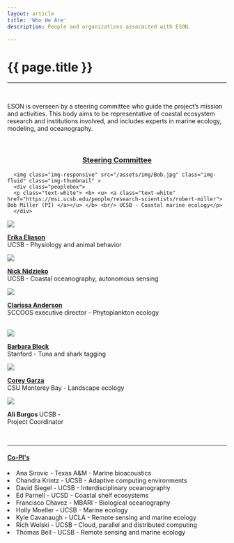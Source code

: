 ```yaml
---
layout: article
title: 'Who We Are'
description: People and organizations assocaited with ESON.

---
```


<h1>{{ page.title }} </h1>
<hr/>
<br/>
<p> ESON is overseen by a steering committee who guide the project’s mission and activities. This body aims to be representative of coastal ecosystem research and institutions involved, and includes experts in marine ecology, modeling, and oceanography. </p>

<br/>
<h3 style="text-align:center"> <u> Steering Committee </u></h3>


<!-- how to set cols: pages can vary the col widths; for full-width total should = 12. 
	     col-md scales up (med to large desktops), and automatically stacks on phones and tablets (within the row). -->

<!--div class="container-fluid"-->
<div class="row">

<div class="col-md-3">

      <img class="img-responsive" src="/assets/img/Bob.jpg" class="img-fluid" class="img-thumbnail" > 
      <div class="peoplebox">
      <p class="text-white"> <b> <u> <a class="text-white" href="https://msi.ucsb.edu/people/research-scientists/robert-miller"> Bob Miller (PI) </a></u> </b> <br/> UCSB - Coastal marine ecology</p> 
      </div>
 </div>
      
<div class="col-md-3">
      <img class="img-responsive" src="/assets/img/erika.jpg" class="img-fluid" class="img-thumbnail">
      <div class="peoplebox">
      <p class="text-white"> <b><u>  <a class="text-white" href="https://www.eemb.ucsb.edu/people/faculty/eliason"> Erika Eliason </a></u> </b> <br/> UCSB - Physiology and animal behavior </p> 
      </div>
 </div>     
      
      
      
<div class="col-md-3">
      <img class="img-responsive" src="/assets/img/Nick.jpg" class="img-fluid" class="img-thumbnail">
      <div class="peoplebox">
      <p class="text-white"> <b> <u> <a class="text-white" href="https://msi.ucsb.edu/people/faculty/nick-nidzieko"> Nick Nidzieko </a></u> </b> <br/> UCSB - Coastal oceanography, autonomous sensing  </p> 
      </div>
 </div>     


<div class="col-md-3">
      <img class="img-responsive" src="/assets/img/Clarissa.jpg" class="img-fluid" class="img-thumbnail">
      <div class="peoplebox">
      <p class="text-white"> <b> <u> <a class="text-white" href="https://cra002.scrippsprofiles.ucsd.edu/"> Clarissa Anderson </a></u> </b> <br/> SCCOOS executive director - Phytoplankton ecology </p> 
      </div>
 </div>     

</div>

<br/>

<div class="row">


<div class="col-md-3">
      <img class="img-responsive" src="/assets/img/block.jpeg" class="img-fluid" class="img-thumbnail">
      <div class="peoplebox">
      <p class="text-white"> <b> <u>  <a class="text-white" href="https://www.stanfordblocklab.org/"> Barbara Block </a> </u></b> <br/> Stanford -  Tuna and shark tagging  </p> 
      </div>
 </div>     


 
 <div class="col-md-3">
      <img class="img-responsive" src="/assets/img/corey.jpg" class="img-fluid" class="img-thumbnail">
      <div class="peoplebox">
      <p class="text-white"> <b><u>  <a class="text-white" href="https://csumb.edu/directory/person/cogarza">  Corey Garza </a></u> </b> <br/> CSU Monterey Bay - Landscape ecology  </p> 
      </div>
 </div>     
 
 <div class="col-md-3">
      <img class="img-responsive" src="/assets/img/A_Burgos.JPG" class="img-fluid" class="img-thumbnail">
      <div class="peoplebox">
      <p class="text-white"> <b> Ali Burgos </b> UCSB - <br/> Project Coordinator  </p> 
      </div>
 </div>     

</div>

<div>
<br/>
<hr/>
<h4> <u> Co-PI's </u> </h4>
<li>Ana Sirovic - Texas A&M - Marine bioacoustics </li>
<li>Chandra Krintz - UCSB - Adaptive computing environments </li>
<li>David Siegel - UCSB - Interdisciplinary oceanography </li>
<li>Ed Parnell - UCSD - Coastal shelf ecosystems</li>
<li>Francisco Chavez - MBARI - Biological oceanography </li>
<li>Holly Moeller - UCSB - Marine ecology </li>
<li>Kyle Cavanaugh - UCLA - Remote sensing and marine ecology</li>
<li>Rich Wolski - UCSB - Cloud, parallel and distributed computing </li>
<li>Thomas Bell - UCSB - Remote sensing and marine ecology</li>



